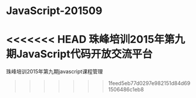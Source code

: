 # JavaScript-201509
<<<<<<< HEAD
珠峰培训2015年第九期JavaScript代码开放交流平台
=======
珠峰培训2015年第九期javascript课程管理
>>>>>>> 1feed5eb77d0297e982151d84d691506486c1eb8
